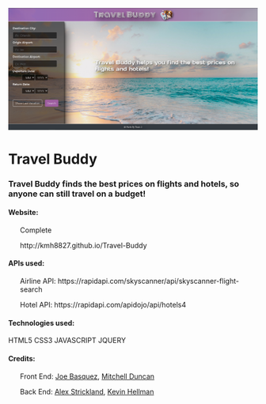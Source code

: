 ![screenshot](/assets/images/Screenshot.png)
# Travel Buddy

### Travel Buddy finds the best prices on flights and hotels, so anyone can still travel on a budget!

#### Website: 
<ul>
 Complete
</ul>
<ul>
 http://kmh8827.github.io/Travel-Buddy
</ul>


#### APIs used:
<ul>
 Airline API: https://rapidapi.com/skyscanner/api/skyscanner-flight-search
</ul>
<ul>
 Hotel API: https://rapidapi.com/apidojo/api/hotels4
</ul>


#### Technologies used:

HTML5
CSS3
JAVASCRIPT
JQUERY

#### Credits: 
<ul>
 Front End:  <a href="https://github.com/jbasquez">Joe Basquez</a>,   <a href="https://github.com/mdu830">Mitchell Duncan</a> 
</ul>
<ul>
 Back End:   <a href="https://github.com/alexhstrickland">Alex Strickland</a>,   <a href="https://github.com/kmh8827">Kevin Hellman</a>
</ul>
